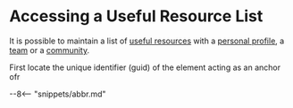 <!-- SPDX-License-Identifier: CC-BY-4.0 -->
<!-- Copyright Contributors to the ODPi Egeria project. -->

# Accessing a Useful Resource List

It is possible to maintain a list of [useful resources](../concepts/useful-resource.md)
with a [personal profile](../concepts/personal-profile.md), a [team](../../../docs/concepts/organizations/team.md)
or a [community](../concepts/community.md).

First locate the unique identifier (guid) of the element acting as an anchor ofr


--8<-- "snippets/abbr.md"
